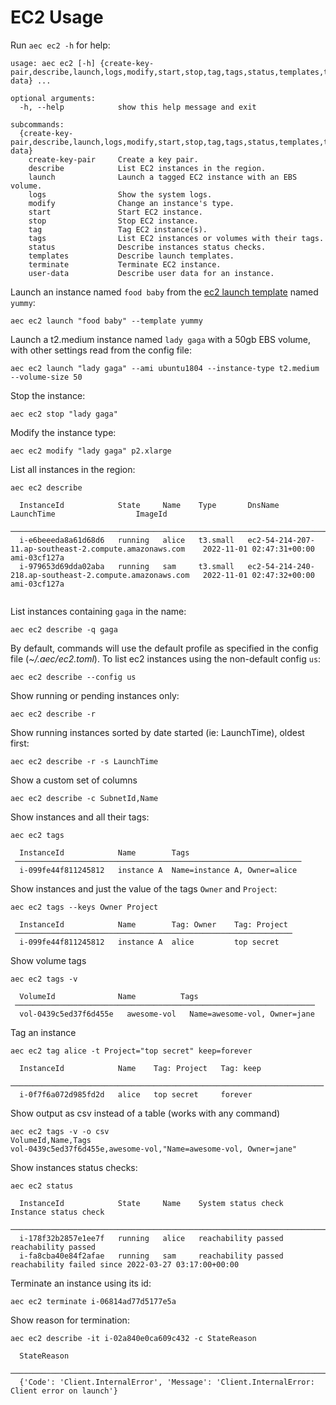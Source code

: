 <!-- [[[cog
import cog
from aec.util.docgen import docs
from aec.util.docgen import mock_aws_config as config
import aec.command.ec2 as ec2
]]] -->
<!-- [[[end]]] -->

# EC2 Usage

Run `aec ec2 -h` for help:

<!-- [[[cog
from aec.main import build_parser
cog.out(f"```\n{build_parser()._subparsers._actions[1].choices['ec2'].format_help()}```")
]]] -->
```
usage: aec ec2 [-h] {create-key-pair,describe,launch,logs,modify,start,stop,tag,tags,status,templates,terminate,user-data} ...

optional arguments:
  -h, --help            show this help message and exit

subcommands:
  {create-key-pair,describe,launch,logs,modify,start,stop,tag,tags,status,templates,terminate,user-data}
    create-key-pair     Create a key pair.
    describe            List EC2 instances in the region.
    launch              Launch a tagged EC2 instance with an EBS volume.
    logs                Show the system logs.
    modify              Change an instance's type.
    start               Start EC2 instance.
    stop                Stop EC2 instance.
    tag                 Tag EC2 instance(s).
    tags                List EC2 instances or volumes with their tags.
    status              Describe instances status checks.
    templates           Describe launch templates.
    terminate           Terminate EC2 instance.
    user-data           Describe user data for an instance.
```
<!-- [[[end]]] -->

Launch an instance named `food baby` from the [ec2 launch template](https://docs.aws.amazon.com/AWSEC2/latest/UserGuide/ec2-launch-templates.html) named `yummy`:

```
aec ec2 launch "food baby" --template yummy
```

Launch a t2.medium instance named `lady gaga` with a 50gb EBS volume, with other settings read from the config file:

```
aec ec2 launch "lady gaga" --ami ubuntu1804 --instance-type t2.medium --volume-size 50
```

Stop the instance:

```
aec ec2 stop "lady gaga"
```

Modify the instance type:

```
aec ec2 modify "lady gaga" p2.xlarge
```

List all instances in the region:

<!-- [[[cog
cog.out(f"```\n{docs('aec ec2 describe', ec2.describe(config))}```")
]]] -->
```
aec ec2 describe
                                                                                                                                                         
  InstanceId            State     Name    Type       DnsName                                                   LaunchTime                  ImageId       
 ─────────────────────────────────────────────────────────────────────────────────────────────────────────────────────────────────────────────────────── 
  i-e6beeeda8a61d68d6   running   alice   t3.small   ec2-54-214-207-11.ap-southeast-2.compute.amazonaws.com    2022-11-01 02:47:31+00:00   ami-03cf127a  
  i-979653d69dda02aba   running   sam     t3.small   ec2-54-214-240-218.ap-southeast-2.compute.amazonaws.com   2022-11-01 02:47:32+00:00   ami-03cf127a  
                                                                                                                                                         
```
<!-- [[[end]]] -->

List instances containing `gaga` in the name:

```
aec ec2 describe -q gaga
```

By default, commands will use the default profile as specified in the config file (_~/.aec/ec2.toml_). To list ec2 instances using the non-default config `us`:

```
aec ec2 describe --config us
```

Show running or pending instances only:

```
aec ec2 describe -r
```

Show running instances sorted by date started (ie: LaunchTime), oldest first:

```
aec ec2 describe -r -s LaunchTime
```

Show a custom set of columns

```
aec ec2 describe -c SubnetId,Name
```

Show instances and all their tags:

```
aec ec2 tags

  InstanceId            Name        Tags
 ────────────────────────────────────────────────────────────────
  i-099fe44f811245812   instance A  Name=instance A, Owner=alice
```

Show instances and just the value of the tags `Owner` and `Project`:

```
aec ec2 tags --keys Owner Project

  InstanceId            Name        Tag: Owner    Tag: Project
 ──────────────────────────────────────────────────────────────
  i-099fe44f811245812   instance A  alice         top secret
```

Show volume tags

```
aec ec2 tags -v

  VolumeId              Name          Tags
 ───────────────────────────────────────────────────────────────────
  vol-0439c5ed37f6d455e   awesome-vol   Name=awesome-vol, Owner=jane
```

Tag an instance

```
aec ec2 tag alice -t Project="top secret" keep=forever

  InstanceId            Name    Tag: Project   Tag: keep
 ──────────────────────────────────────────────────────────────────────
  i-0f7f6a072d985fd2d   alice   top secret     forever
```

Show output as csv instead of a table (works with any command)

```
aec ec2 tags -v -o csv
VolumeId,Name,Tags
vol-0439c5ed37f6d455e,awesome-vol,"Name=awesome-vol, Owner=jane"
```

Show instances status checks:

```
aec ec2 status

  InstanceId            State     Name    System status check   Instance status check
 ───────────────────────────────────────────────────────────────────────────────────────────────────────────────────
  i-178f32b2857e1ee7f   running   alice   reachability passed   reachability passed
  i-fa8cba40e84f2afae   running   sam     reachability passed   reachability failed since 2022-03-27 03:17:00+00:00
```

Terminate an instance using its id:

```
aec ec2 terminate i-06814ad77d5177e5a
```

Show reason for termination:

```
aec ec2 describe -it i-02a840e0ca609c432 -c StateReason

  StateReason
 ─────────────────────────────────────────────────────────────────────────────────────────────
  {'Code': 'Client.InternalError', 'Message': 'Client.InternalError: Client error on launch'}
```
